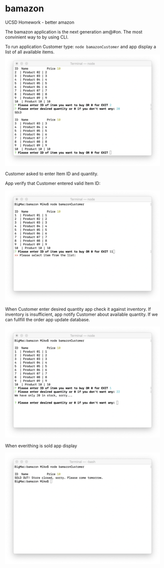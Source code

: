 # bamazon

UCSD Homework - better amazon

The bamazon application is the next generation am@#on.
The most convinient way to by using CLI.

To run application Customer type: `node bamazonCustomer` and app display a list of all available items.
![Available Items](./Screenshots/AvailableItems.png)

Customer asked to enter Item ID and quantity.

App verify that Customer entered valid Item ID:

![Available Items](./Screenshots/EnterValidItemID.png)

When Customer enter desired quantity app check it against inventory.
If inventory is insufficient, app notify Customer about available quantity.
If we can fullfill the order app update database.

![Not enougth](./Screenshots/NotEnouthInStock.png)

When everithing is sold app display

![Sold Out](./Screenshots/SoldOut.png)
